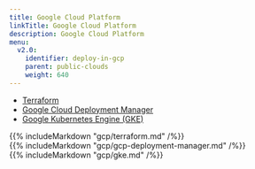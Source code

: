 ```yaml
---
title: Google Cloud Platform
linkTitle: Google Cloud Platform
description: Google Cloud Platform
menu:
  v2.0:
    identifier: deploy-in-gcp
    parent: public-clouds
    weight: 640
---
```


<ul class="nav nav-tabs nav-tabs-yb">
  <li>
    <a href="#terraform" class="nav-link active" id="terraform-tab" data-toggle="tab" role="tab" aria-controls="terraform" aria-selected="true">
      <i class="icon-shell"></i>
      Terraform
    </a>
  </li>
  <li>
    <a href="#deployment-manager" class="nav-link" id="deployment-manager-tab" data-toggle="tab" role="tab" aria-controls="deployment-manager" aria-selected="true">
      <i class="icon-shell"></i>
      Google Cloud Deployment Manager
    </a>
  </li>
   <li>
    <a href="#gke" class="nav-link" id="gke-tab" data-toggle="tab" role="tab" aria-controls="gke" aria-selected="true">
      <i class="fas fa-cubes" aria-hidden="true"></i>
      Google Kubernetes Engine (GKE)
    </a>
  </li>
</ul>

<div class="tab-content">
  <div id="terraform" class="tab-pane fade show active" role="tabpanel" aria-labelledby="terraform-tab">
    {{% includeMarkdown "gcp/terraform.md" /%}}
  </div>
  <div id="deployment-manager" class="tab-pane fade" role="tabpanel" aria-labelledby="deployment-manager-tab">
    {{% includeMarkdown "gcp/gcp-deployment-manager.md" /%}}
  </div>
    <div id="gke" class="tab-pane fade" role="tabpanel" aria-labelledby="gke-tab">
    {{% includeMarkdown "gcp/gke.md" /%}}
  </div>
</div>

